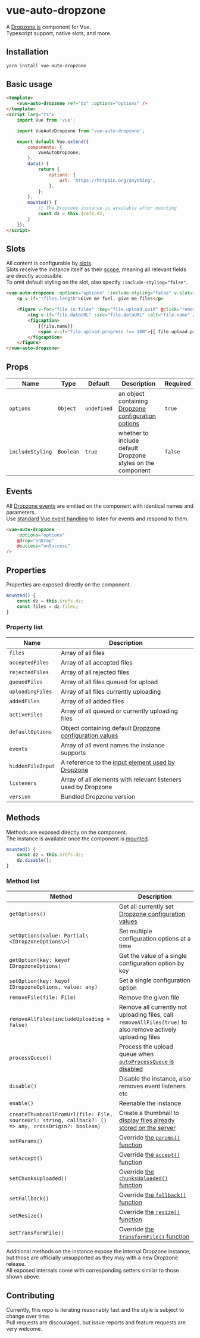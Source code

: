 # vue-auto-dropzone

A [Dropzone.js](https://www.dropzonejs.com) component for Vue.  
Typescript support, native slots, and more.

## Installation
```sh
yarn install vue-auto-dropzone
```

## Basic usage
```html
<template>
    <vue-auto-dropzone ref="dz" :options="options" />
</template>
<script lang="ts">
    import Vue from 'vue';

    import VueAutoDropzone from 'vue-auto-dropzone';

    export default Vue.extend({
        components: {
            VueAutoDropzone,
        },
        data() {
            return {
                options: {
                    url: 'https://httpbin.org/anything',
                },
            };
        },
        mounted() {
            // The Dropzone instance is available after mounting
            const dz = this.$refs.dz;
        }
    });
</script>
```

## Slots

All content is configurable by [slots](https://vuejs.org/v2/guide/components-slots.html).  
Slots receive the instance itself as their [scope](https://vuejs.org/v2/guide/components-slots.html#Scoped-Slots), meaning all relevant fields are directly accessible.  
To omit default styling on the slot, also specify `:include-styling="false"`.  

```html
<vue-auto-dropzone :options="options" :include-styling="false" v-slot="{ files, removeFile }">
    <p v-if="!files.length">Give me fuel, give me files</p>

    <figure v-for="file in files" :key="file.upload.uuid" @click="removeFile(file)">
        <img v-if="file.dataURL" :src="file.dataURL" :alt="file.name" />
        <figcaption>
            {{file.name}}
            <span v-if="file.upload.progress !== 100">{{ file.upload.progress.toFixed(0) }}%</span>
        </figcaption>
    </figure>
</vue-auto-dropzone>
```

## Props

| Name | Type | Default | Description | Required |
| --- | --- | --- | --- | --- |
| `options` | `Object` | `undefined` | an object containing [Dropzone configuration options](https://www.dropzonejs.com/#configuration-options) | `true` | the `url` field is mandatory |
| `includeStyling` | `Boolean` | `true` | whether to include default Dropzone styles on the component | `false` |


## Events

All [Dropzone events](https://www.dropzonejs.com/#event-list) are emitted on the component with identical names and parameters.  
Use [standard Vue event handling](https://vuejs.org/v2/guide/events.html) to listen for events and respond to them.

```html
<vue-auto-dropzone
    :options="options"
    @drop="onDrop"
    @success="onSuccess"
/>
```

## Properties

Properties are exposed directly on the component.

```ts
mounted() {
    const dz = this.$refs.dz;
    const files = dz.files;
}
```

### Property list

| Name | Description |
| --- | --- |
| `files` | Array of all files |
| `acceptedFiles` | Array of all accepted files |
| `rejectedFiles` | Array of all rejected files |
| `queuedFiles` | Array of all files queued for upload |
| `uploadingFiles` | Array of all files currently uploading |
| `addedFiles` | Array of all added files |
| `activeFiles` | Array of all queued or currently uploading files |
| `defaultOptions` | Object containing default [Dropzone configuration values](https://www.dropzonejs.com/#configuration-options) |
| `events` | Array of all event names the instance supports |
| `hiddenFileInput` | A reference to the [input element used by Dropzone](https://www.dropzonejs.com/#config-hiddenInputContainer) |
| `listeners` | Array of all elements with relevant listeners used by Dropzone |
| `version` | Bundled Dropzone version |

## Methods

Methods are exposed directly on the component.  
The instance is available once the component is [mounted](https://vuejs.org/v2/guide/instance.html#Lifecycle-Diagram).

```ts
mounted() {
    const dz = this.$refs.dz;
    dz.disable();
}
```

### Method list

| Method | Description |
| --- | --- |
| `getOptions()` | Get all currently set [Dropzone configuration values](https://www.dropzonejs.com/#configuration-options) |
| `setOptions(value: Partial\<IDropzoneOptions\>)` | Set multiple configuration options at a time |
| `getOption(key: keyof IDropzoneOptions)` | Get the value of a single configuration option by key |
| `setOption(key: keyof IDropzoneOptions, value: any)` | Set a single configuration option |
| `removeFile(file: File)` | Remove the given file |
| `removeAllFiles(includeUploading = false)` | Remove all currently not uploading files, call `removeAllFiles(true)` to also remove actively uploading files |
| `processQueue()` | Process the upload queue when [`autoProcessQueue` is disabled](https://www.dropzonejs.com/#config-autoProcessQueue) |
| `disable()` | Disable the instance, also removes event listeners etc |
| `enable()` | Reenable the instance |
| `createThumbnailFromUrl(file: File, sourceUrl: string, callback?: () => any, crossOrigin?: boolean)` | Create a thumbnail to [display files already stored on the server](https://github.com/enyo/dropzone/wiki/FAQ#how-to-show-files-already-stored-on-server) |
| `setParams()` | Override [the `params()` function](https://www.dropzonejs.com/#config-params) |
| `setAccept()` | Override [the `accept()` function](https://www.dropzonejs.com/#config-accept) |
| `setChunksUploaded()` | Override [the `chunksUploaded()` function](https://www.dropzonejs.com/#config-chunksUploaded) |
| `setFallback()` | Override [the `fallback()` function](https://www.dropzonejs.com/#config-fallback) |
| `setResize()` | Override [the `resize()` function](https://www.dropzonejs.com/#config-resize) |
| `setTransformFile()` | Override [the `transformFile()` function](https://www.dropzonejs.com/#config-transformFile) |

Additional methods on the instance expose the internal Dropzone instance, but those are officially unsupported as they may with a new Dropzone release.  
All exposed internals come with corresponding setters similar to those shown above.

## Contributing

Currently, this repo is iterating reasonably fast and the style is subject to change over time.  
Pull requests are discouraged, but issue reports and feature requests are very welcome.  